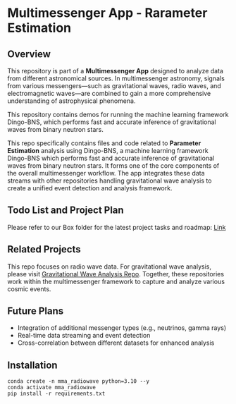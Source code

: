# Multimessenger App - Rarameter Estimation

## Overview
This repository is part of a **Multimessenger App** designed to analyze data from different astronomical sources. In multimessenger astronomy, signals from various messengers—such as gravitational waves, radio waves, and electromagnetic waves—are combined to gain a more comprehensive understanding of astrophysical phenomena.

This repository contains demos for running the machine learning framework Dingo-BNS, which performs fast and accurate inference of gravitational waves from binary neutron stars.

This repo specifically contains files and code related to **Parameter Estimation** analysis using Dingo-BNS, a machine learning framework Dingo-BNS which performs fast and accurate inference of gravitational waves from binary neutron stars. It forms one of the core components of the overall multimessenger workflow. The app integrates these data streams with other repositories handling gravitational wave analysis to create a unified event detection and analysis framework.

## Todo List and Project Plan
Please refer to our Box folder for the latest project tasks and roadmap: [Link](https://anl.app.box.com/s/q11vyc14fmjz3gfefyk4o7plsgsr4wnp)

## Related Projects
This repo focuses on radio wave data. For gravitational wave analysis, please visit [Gravitational Wave Analysis Repo](https://github.com/parth7stark/GW_VerticalFL/tree/main). Together, these repositories work within the multimessenger framework to capture and analyze various cosmic events.

## Future Plans
- Integration of additional messenger types (e.g., neutrinos, gamma rays)
- Real-time data streaming and event detection
- Cross-correlation between different datasets for enhanced analysis

## Installation

```
conda create -n mma_radiowave python=3.10 --y
conda activate mma_radiowave
pip install -r requirements.txt
```